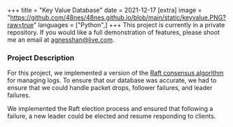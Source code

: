 +++
title = "Key Value Database"
date = 2021-12-17
[extra]
image = "https://github.com/48nes/48nes.github.io/blob/main/static/keyvalue.PNG?raw=true"
languages = ["Python",]
+++
This project is currently in a private repository. If you would like a full demonstration of features, please shoot me an email at [agnesshan@live.com](mailto:agnesshan@live.com).

### Project Description
For this project, we implemented a version of the [Raft consensus algorithm](https://raft.github.io/raft.pdf) for managing logs. To ensure that our database was accurate, we had to ensure that we could handle packet drops, follower failures, and leader failures. 

We implemented the Raft election process and ensured that following a failure, a new leader could be elected and resume responding to clients. 